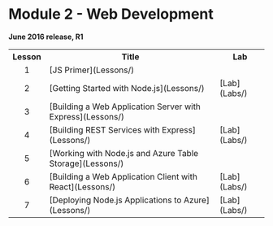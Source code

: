 <html lang="en">
   <head>
      <meta charset="utf-8">
      <meta http-equiv="X-UA-Compatible" content="IE=edge">
      <meta name="viewport" content="width=device-width, initial-scale=1">
	    <link rel="stylesheet" href="style.css">
   </head>
   <body id="home">
      <div class="container">
         <div class="jumbotron">
            <h1>Module 2 - Web Development</h1>
            <p><b>June 2016 release, R1</b>
         </div>
      </div>
      <div class="panel-body">
               <table class="table table-bordered table-hover">
                  <col>
                  <col>
                  <col>
                  <tr>
                     <th>Lesson</th>
                     <th align="center">Title</th>
                     <th>Lab</th>
                  </tr>
                  <tr>
                     <td align="center">1</td>
                     <td>[JS Primer](Lessons/)</td>
                     <td></td>
                  </tr>
                  <tr>
                     <td align="center">2</td>
                     <td>[Getting Started with Node.js](Lessons/)</td>
                     <td>[Lab](Labs/)</td>
                  </tr>
                  <tr>
                     <td align="center">3</td>
                     <td>[Building a Web Application Server with Express](Lessons/)</td>
                     <td></td>
                  </tr>
                  <tr>
                     <td align="center">4</td>
                     <td>[Building REST Services with Express](Lessons/)</td>
                     <td>[Lab](Labs/)</td>
                  </tr>
                  <tr>
                     <td align="center">5</td>
                     <td>[Working with Node.js and Azure Table Storage](Lessons/)</td>
                     <td></td>
                  </tr>
                  <tr>
                     <td align="center">6</td>
                     <td>[Building a Web Application Client with React](Lessons/)</td>
                     <td>[Lab](Labs/)</td>
                  </tr>
                  <tr>
                     <td align="center">7</td>
                     <td>[Deploying Node.js Applications to Azure](Lessons/)</td>
                     <td>[Lab](Labs/)</td>
                  </tr>
            </table>
        </div>
     </body>
</html>
